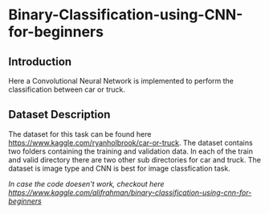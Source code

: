 # Binary-Classification-using-CNN-for-beginners

## Introduction
Here a Convolutional Neural Network is implemented to perform the classification between car or truck.

## Dataset Description
The dataset for this task can be found here https://www.kaggle.com/ryanholbrook/car-or-truck. The dataset contains two folders containing the training and validation data. In each of the train and valid directory there are two other sub directories for car and truck. The dataset is image type and CNN is best for image classfication task.

*In case the code doesen't work, checkout here https://www.kaggle.com/alifrahman/binary-classification-using-cnn-for-beginners*

